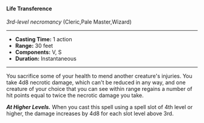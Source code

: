 #### Life Transference
*3rd-level necromancy* (Cleric,Pale Master,Wizard)
___
- **Casting Time:** 1 action
- **Range:** 30 feet
- **Components:** V, S
- **Duration:** Instantaneous
---
You sacrifice some of your health to mend another creature's injuries. You take 4d8 necrotic damage, which can't be reduced in any way, and one creature of your choice that you can see within range regains a number of hit points equal to twice the necrotic damage you take.

***At Higher Levels.*** When you cast this spell using a spell slot of 4th level or higher, the damage increases by 4d8 for each slot level above 3rd.